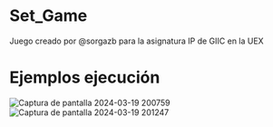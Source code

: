 # Set_Game
Juego creado por @sorgazb para la asignatura IP de GIIC en la UEX
<h1>Ejemplos ejecución</h1>

![Captura de pantalla 2024-03-19 200759](https://github.com/sorgazb/Set_Game/assets/150727714/21dd29d0-207a-46f9-9c85-54cedb8e9985)<br>
![Captura de pantalla 2024-03-19 201247](https://github.com/sorgazb/Set_Game/assets/150727714/11974eef-030f-416f-b058-553f9b55efdb)

